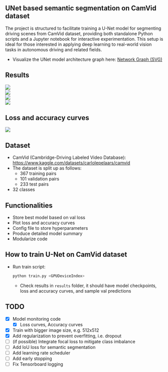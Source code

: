 ## UNet based semantic segmentation on CamVid dataset

The project is structured to facilitate training a U-Net model for segmenting driving scenes from CamVid dataset, providing both standalone Python scripts and a Jupyter notebook for interactive experimentation. This setup is ideal for those interested in applying deep learning to real-world vision tasks in autonomous driving and related fields.

- Visualize the UNet model architecture graph here: [Network Graph (SVG)](unet_model_graph.gv.svg)

## Results

<p float="left">
  <img src="results/CamVid/2024-05-19_01-21/saved_images/_image_0.png"/>
  <br>
  <img src="results/CamVid/2024-05-19_01-21/saved_images/_image_1.png"/>
  <br>
  <img src="results/CamVid/2024-05-19_01-21/saved_images/_image_2.png"/>
  <br>
  <img src="results/CamVid/2024-05-19_01-21/saved_images/_image_3.png"/>
</p>

## Loss and accuracy curves

<p float="left">
  <img src="results/CamVid/2024-05-19_01-21/plots/loss_and_acc_curves.png"/>
</p>

## Dataset

- CamVid (Cambridge-Driving Labeled Video Database): <https://www.kaggle.com/datasets/carlolepelaars/camvid>
- The dataset is split up as follows:
  - 367 training pairs
  - 101 validation pairs
  - 233 test pairs
- 32 classes

## Functionalities

- Store best model based on val loss
- Plot loss and accuracy curves
- Config file to store hyperparameters
- Produce detailed model summary
- Modularize code

## How to train U-Net on CamVid dataset

- Run train script:

  ```bash
  python train.py <GPUDeviceIndex>
  ```

  - Check results in `results` folder, it should have model checkpoints, loss and accuracy curves, and sample val predictions

## TODO

- [x] Model monitoring code
  - [x] Loss curves, Accuracy curves
- [x] Train with bigger image size, e.g. 512x512
- [x] Add regularization to prevent overfitting, i.e. dropout
- [ ] (if possible) Integrate focal loss to mitigate class imbalance
- [ ] Add IoU loss for semantic segmentation
- [ ] Add learning rate scheduler
- [ ] Add early stopping
- [ ] Fix Tensorboard logging
